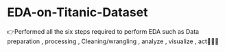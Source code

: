 

# EDA-on-Titanic-Dataset
👉Performed all the six steps required to perform EDA such as Data preparation , processing , Cleaning/wrangling , analyze , visualize , act🎉🙂🙌
